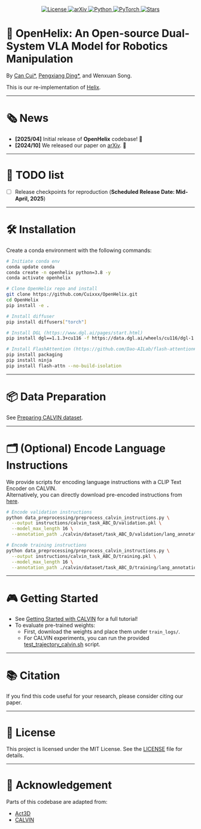 <p align="center">
  <a href="https://opensource.org/licenses/MIT">
    <img alt="License" src="https://img.shields.io/badge/license-MIT-green.svg">
  </a>
  <a href="https://arxiv.org">
    <img alt="arXiv" src="https://img.shields.io/badge/arXiv-OpenHelix-blue">
  </a>
  <a href="https://anaconda.org/">
    <img alt="Python" src="https://img.shields.io/badge/python-3.8-blue">
  </a>
  <a href="https://pytorch.org/">
    <img alt="PyTorch" src="https://img.shields.io/badge/framework-PyTorch-red">
  </a>
  <a href="https://github.com/Cuixxx/OpenHelix/stargazers">
    <img alt="Stars" src="https://img.shields.io/github/stars/Cuixxx/OpenHelix?style=social">
  </a>
</p>

# 🚀 OpenHelix: An Open-source Dual-System VLA Model for Robotics Manipulation
By [Can Cui*](https://cuixxx.github.io), [Pengxiang Ding*](https://dingpx.github.io), and Wenxuan Song.  

This is our re-implementation of [Helix](https://www.figure.ai/news/helix).

---

# 🗞️ News
- **[2025/04]** Initial release of **OpenHelix** codebase! 🎉
- **[2024/10]** We released our paper on [arXiv](https://arxiv.org). 📄

---

# 📌 TODO list
- [ ] Release checkpoints for reproduction (**Scheduled Release Date: Mid-April, 2025**)

---

# 🛠️ Installation

Create a conda environment with the following commands:

```bash
# Initiate conda env
conda update conda
conda create -n openhelix python=3.8 -y
conda activate openhelix

# Clone OpenHelix repo and install
git clone https://github.com/Cuixxx/OpenHelix.git
cd OpenHelix
pip install -e .

# Install diffuser
pip install diffusers["torch"]

# Install DGL (https://www.dgl.ai/pages/start.html)
pip install dgl==1.1.3+cu116 -f https://data.dgl.ai/wheels/cu116/dgl-1.1.3%2Bcu116-cp38-cp38-manylinux1_x86_64.whl

# Install FlashAttention (https://github.com/Dao-AILab/flash-attention#installation-and-features)
pip install packaging
pip install ninja
pip install flash-attn --no-build-isolation
```

---

# 📦 Data Preparation

See [Preparing CALVIN dataset](./docs/DATA_PREPARATION_CALVIN.md).

---

# 🗂️ (Optional) Encode Language Instructions

We provide scripts for encoding language instructions with a CLIP Text Encoder on CALVIN.  
Alternatively, you can directly download pre-encoded instructions from [here](https://huggingface.co/katefgroup/3d_diffuser_actor/blob/main/instructions.zip).

```bash
# Encode validation instructions
python data_preprocessing/preprocess_calvin_instructions.py \
  --output instructions/calvin_task_ABC_D/validation.pkl \
  --model_max_length 16 \
  --annotation_path ./calvin/dataset/task_ABC_D/validation/lang_annotations/auto_lang_ann.npy

# Encode training instructions
python data_preprocessing/preprocess_calvin_instructions.py \
  --output instructions/calvin_task_ABC_D/training.pkl \
  --model_max_length 16 \
  --annotation_path ./calvin/dataset/task_ABC_D/training/lang_annotations/auto_lang_ann.npy
```

---

# 🎮 Getting Started

- See [Getting Started with CALVIN](./docs/GETTING_STARTED_CALVIN.md) for a full tutorial!
- To evaluate pre-trained weights:
  - First, download the weights and place them under `train_logs/`.
  - For CALVIN experiments, you can run the provided [test_trajectory_calvin.sh](./scripts/test_trajectory_calvin.sh) script.

---

# 📚 Citation

If you find this code useful for your research, please consider citing our paper.

---

# 📄 License

This project is licensed under the MIT License. See the [LICENSE](./LICENSE) file for details.

---

# 🙏 Acknowledgement

Parts of this codebase are adapted from:
- [Act3D](https://github.com/zhouxian/act3d-chained-diffuser)
- [CALVIN](https://github.com/mees/calvin)
